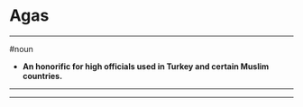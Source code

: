 # Agas
---
#noun
- **An honorific for high officials used in Turkey and certain Muslim countries.**
---
---
